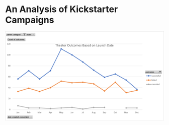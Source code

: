 # An Analysis of Kickstarter Campaigns

![Theater Outcomes vs Launch](/resources/theater_outcomes_vs_launch.png)




